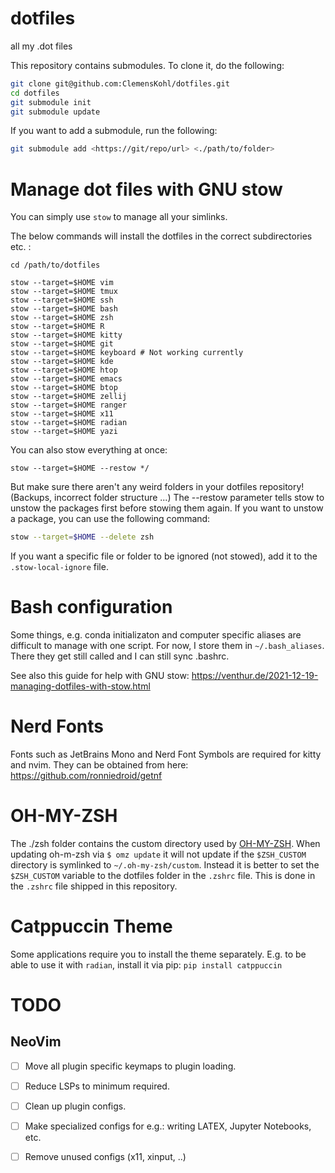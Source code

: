 # dotfiles

all my .dot files

This repository contains submodules. To clone it, do the following:

```bash
git clone git@github.com:ClemensKohl/dotfiles.git
cd dotfiles
git submodule init
git submodule update
```

If you want to add a submodule, run the following:

```bash
git submodule add <https://git/repo/url> <./path/to/folder>
```

# Manage dot files with GNU stow

You can simply use `stow` to manage all your simlinks.

The below commands will install the dotfiles in the correct subdirectories etc. :

```
cd /path/to/dotfiles

stow --target=$HOME vim
stow --target=$HOME tmux
stow --target=$HOME ssh
stow --target=$HOME bash
stow --target=$HOME zsh
stow --target=$HOME R
stow --target=$HOME kitty
stow --target=$HOME git
stow --target=$HOME keyboard # Not working currently
stow --target=$HOME kde
stow --target=$HOME htop
stow --target=$HOME emacs
stow --target=$HOME btop
stow --target=$HOME zellij
stow --target=$HOME ranger
stow --target=$HOME x11
stow --target=$HOME radian
stow --target=$HOME yazi
```

You can also stow everything at once:

```
stow --target=$HOME --restow */
```

But make sure there aren't any weird folders in your dotfiles repository! (Backups, incorrect folder structure ...)
The --restow parameter tells stow to unstow the packages first before stowing them again.
If you want to unstow a package, you can use the following command:

``` bash
stow --target=$HOME --delete zsh
```

If you want a specific file or folder to be ignored (not stowed), add it to the `.stow-local-ignore` file.

# Bash configuration

Some things, e.g. conda initializaton and computer specific aliases are difficult to manage with one script.
For now, I store them in `~/.bash_aliases`. There they get still called and I can still sync .bashrc.

See also this guide for help with GNU stow:
<https://venthur.de/2021-12-19-managing-dotfiles-with-stow.html>

# Nerd Fonts

Fonts such as JetBrains Mono and Nerd Font Symbols are required for kitty and nvim. They can be obtained from here: <https://github.com/ronniedroid/getnf>

# OH-MY-ZSH

The ./zsh folder contains the custom directory used by [OH-MY-ZSH](https://github.com/ohmyzsh/ohmyzsh). When updating oh-m-zsh via `$ omz update` it will not update if the `$ZSH_CUSTOM` directory is symlinked to `~/.oh-my-zsh/custom`. Instead it is better to set the `$ZSH_CUSTOM` variable to the dotfiles folder in the `.zshrc` file. This is done in the `.zshrc` file shipped in this repository.

# Catppuccin Theme

Some applications require you to install the theme separately. E.g. to be able to use it with `radian`, install it via pip: `pip install catppuccin`

# TODO

## NeoVim

- [ ] Move all plugin specific keymaps to plugin loading.
- [ ] Reduce LSPs to minimum required.
- [ ] Clean up plugin configs.
- [ ] Make specialized configs for e.g.: writing LATEX, Jupyter Notebooks, etc.
- [ ] Remove unused configs (x11, xinput, ..)

